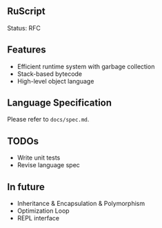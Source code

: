 RuScript
------
Status: RFC

## Features

* Efficient runtime system with garbage collection
* Stack-based bytecode
* High-level object language

## Language Specification

Please refer to `docs/spec.md`.

## TODOs
* Write unit tests
* Revise language spec

## In future
* Inheritance & Encapsulation & Polymorphism
* Optimization Loop
* REPL interface


